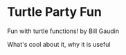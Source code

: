 # Turtle Party Fun
Fun with turtle functions!
by Bill Gaudin


What's cool about it, why it is useful
